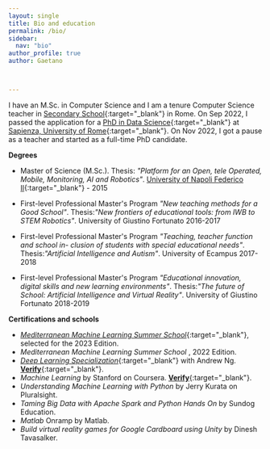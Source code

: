 ```yaml
---
layout: single
title: Bio and education
permalink: /bio/
sidebar:
  nav: "bio"
author_profile: true
author: Gaetano



---
```


I have an M.Sc. in Computer Science and I am a tenure Computer Science teacher in [Secondary School](https://www.itisarmellini.edu.it/){:target="_blank"} in Rome. On Sep 2022, I passed the application for a [PhD in Data Science](https://phd.uniroma1.it/web/DATA-SCIENCE_nD3565_EN.aspx){:target="_blank"} at [Sapienza, University of Rome](https://www.uniroma1.it){:target=\"_blank\"}. On Nov 2022, I got a pause as a teacher and started as a full-time PhD candidate.

**Degrees** 

- Master of Science (M.Sc.). Thesis: *"Platform for an Open, tele Operated, Mobile, Monitoring, AI and Robotics"*. [University of Napoli Federico II](http://www.unina.it){:target="_blank"} - 2015

- First-level Professional Master's Program *"New teaching methods for a Good School"*. Thesis:*"New frontiers of educational tools: from IWB to STEM Robotics"*. University of Giustino Fortunato 2016-2017


- First-level Professional Master's Program *"Teaching, teacher function and school in-
clusion of students with special educational needs"*. Thesis:*"Artificial Intelligence and Autism"*. University of Ecampus 2017-2018


- First-level Professional Master's Program *"Educational innovation, digital skills and
new learning environments"*. Thesis:*"The future of School: Artificial Intelligence and Virtual Reality"*. University of Giustino Fortunato 2018-2019

**Certifications and schools**
- [*Mediterranean Machine Learning Summer School*](https://www.m2lschool.org/){:target="_blank"}, selected for the 2023 Edition.
- *Mediterranean Machine Learning Summer School* , 2022 Edition.
- [*Deep Learning Specialization*](https://www.coursera.org/specializations/deep-learning){:target="_blank"} with Andrew Ng. [**Verify**](https://www.credly.com/badges/803ee15f-1e55-485a-a930-9806020deaca?source=linked_in_profile){:target="_blank"}.
- *Machine Learning* by Stanford on Coursera. [**Verify**](https://www.coursera.org/account/accomplishments/verify/UVYN5YAQF4GR){:target="_blank"}. 
- *Understanding Machine Learning with Python* by Jerry Kurata on Pluralsight.
- *Taming Big Data with Apache Spark and Python Hands On* by Sundog Education.
- *Matlab* Onramp by Matlab.
- *Build virtual reality games for Google Cardboard using Unity* by Dinesh Tavasalker.






